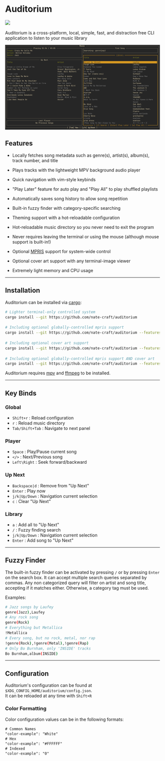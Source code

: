 # Auditorium

![](https://gist.githubusercontent.com/nate-craft/648bbda6337b503a5d703f86757e4647/raw/144cf1f5f80e9c5ac6b5efde45869d01feb2ccd9/brainmade.png)

Auditorium is a cross-platform, local, simple, fast, and distraction free CLI application to listen to your music library

![Preview](assets/preview.png)

## Features

- Locally fetches song metadata such as genre(s), artist(s), album(s), track number, and title

- Plays tracks with the lightweight MPV background audio player

- Quick navigation with vim-style keybinds

- "Play Later" feature for auto play and "Play All" to play shuffled playlists

- Automatically saves song history to allow song repetition

- Built-in fuzzy finder with category-specific searching 

- Theming support with a hot-reloadable configuration

- Hot-reloadable music directory so you never need to exit the program

- Never requires leaving the terminal or using the mouse (although mouse support is built-in!)

- Optional [MPRIS](https://wiki.archlinux.org/title/MPRIS) support for system-wide control

- Optional cover art support with any terminal-image viewer

- Extremely light memory and CPU usage

___

## Installation

Auditorium can be installed via [cargo](https://doc.rust-lang.org/cargo/getting-started/installation.html):
```bash
# Lighter terminal-only controlled system
cargo install --git https://github.com/nate-craft/auditorium

# Including optional globally-controlled mpris support
cargo install --git https://github.com/nate-craft/auditorium --features mpris

# Including optional cover art support
cargo install --git https://github.com/nate-craft/auditorium --features art

# Including optional globally-controlled mpris support AND cover art
cargo install --git https://github.com/nate-craft/auditorium --features "mpris, art"
```

Auditorium requires [mpv](https://mpv.io/) and [ffmpeg](https://ffmpeg.org/index.html?) to be installed.

___

## Key Binds

### Global

- `Shift+r`       : Reload configuration
- `r`             : Reload music directory
- `Tab/Shift+Tab` : Navigate to next panel

### Player

- `Space`         : Play/Pause current song
- `</>`           : Next/Previous song
- `Left\Right`    : Seek forward/backward

### Up Next

- `Backspace|d`   : Remove from "Up Next"
- `Enter`         : Play now
- `j/k|Up/Down`   : Navigation current selection
- `c`             : Clear "Up Next"

### Library

- `a`             : Add all to "Up Next"
- `/`             : Fuzzy finding search
- `j/k|Up/Down`   : Navigation current selection
- `Enter`         : Add song to "Up Next"

___

## Fuzzy Finder

The built-in fuzzy finder can be activated by pressing `/` or by pressing `Enter` on the search box. It can
accept multiple search queries separated by commas. Any non categorized query will filter on artist and
song title, accepting if it matches either. Otherwise, a category tag must be used.

Examples:

```sh
# Jazz songs by Laufey
genre(Jazz),Laufey
# Any rock song
genre(Rock)
# Everything but Metallica
!Metallica
# Every song, but no rock, metal, nor rap
!genre(Rock),!genre(Metal),!genre(Rap)
# Only Bo Burnham, only 'INSIDE' tracks
Bo Burnham,album(INSIDE)
```

___

## Configuration

Auditorium's configuration can be found at `$XDG_CONFIG_HOME/auditorium/config.json`.  
It can be reloaded at any time with `Shift+R`  

### Color Formatting

Color configuration values can be in the following formats:
```hocon
# Common Names
"color-example": "White"
# Hex
"color-example": "#FFFFFF"
# Indexed
"color-example": "0"
```
